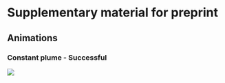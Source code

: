 # Supplementary material for preprint

## Animations

### Constant plume - Successful

![](supp/constantx5b5_merged_common_ep102.gif)
